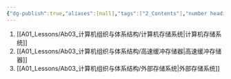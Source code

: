 ```yaml
---
{"dg-publish":true,"aliases":[null],"tags":["2_Contents"],"number headings":"auto, first-level 1, max 6, A.1.","Created-Date":"2024-03-27 12:02:50","Modified-Date":"2024-04-18 11:53:22","permalink":"/A01_Lessons/Ab03_计算机组织与体系结构/第4章. 存储系统/","dgPassFrontmatter":true}
---
```





1. [[A01_Lessons/Ab03_计算机组织与体系结构/计算机存储系统\|计算机存储系统]]
2. [[A01_Lessons/Ab03_计算机组织与体系结构/高速缓冲存储器\|高速缓冲存储器]]
3. [[A01_Lessons/Ab03_计算机组织与体系结构/外部存储系统\|外部存储系统]]





